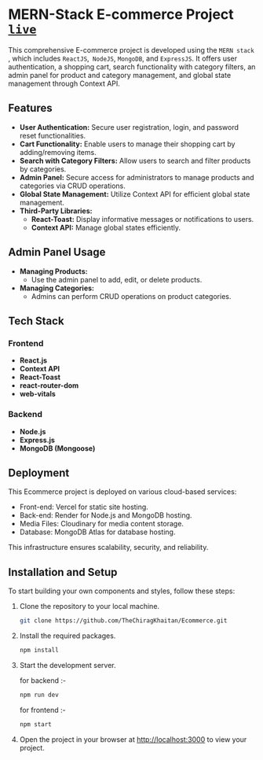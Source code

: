 # MERN-Stack E-commerce Project  [```live```](https://chirag-khaitan-ecommerce.vercel.app)

This comprehensive E-commerce project is developed using the ```MERN stack``` , which includes ```ReactJS```,``` NodeJS```, ```MongoDB```, and ```ExpressJS```. It offers user authentication, a shopping cart, search functionality with category filters, an admin panel for product and category management, and global state management through Context API.

## Features

- **User Authentication:** Secure user registration, login, and password reset functionalities.
- **Cart Functionality:** Enable users to manage their shopping cart by adding/removing items.
- **Search with Category Filters:** Allow users to search and filter products by categories.
- **Admin Panel:** Secure access for administrators to manage products and categories via CRUD operations.
- **Global State Management:** Utilize Context API for efficient global state management.
- **Third-Party Libraries:**
  - **React-Toast:** Display informative messages or notifications to users.
  - **Context API:** Manage global states efficiently.


## Admin Panel Usage

- **Managing Products:**
  - Use the admin panel to add, edit, or delete products.
- **Managing Categories:**
  - Admins can perform CRUD operations on product categories.
 
  
## Tech Stack

### Frontend

- **React.js**
- **Context API**
- **React-Toast**
- **react-router-dom**
- **web-vitals**

### Backend

- **Node.js**
- **Express.js**
- **MongoDB (Mongoose)**

## Deployment

This Ecommerce project is deployed on various cloud-based services:

- Front-end: Vercel for static site hosting.
- Back-end: Render for Node.js and MongoDB hosting.
- Media Files: Cloudinary for media content storage.
- Database: MongoDB Atlas for database hosting.

This infrastructure ensures scalability, security, and reliability.

## Installation and Setup

To start building your own components and styles, follow these steps:

1. Clone the repository to your local machine.
    ```sh
    git clone https://github.com/TheChiragKhaitan/Ecommerce.git
    ```

1. Install the required packages.
    ```sh
    npm install
    ```

1. Start the development server.
   
    for backend :-
    ```sh
    npm run dev 
    ```
    for frontend :-
    ```sh
    npm start 
    ```
    
1. Open the project in your browser at [http://localhost:3000](http://localhost:3000) to view your project.
